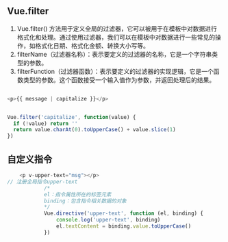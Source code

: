 ## Vue.filter
1. Vue.filter() 方法用于定义全局的过滤器，它可以被用于在模板中对数据进行格式化和处理。通过使用过滤器，我们可以在模板中对数据进行一些常见的操作，如格式化日期、格式化金额、转换大小写等。
2. filterName（过滤器名称）：表示要定义的过滤器的名称，它是一个字符串类型的参数。
3. filterFunction（过滤器函数）：表示要定义的过滤器的实现逻辑，它是一个函数类型的参数。这个函数接受一个输入值作为参数，并返回处理后的结果。

```js

<p>{{ message | capitalize }}</p>


Vue.filter('capitalize', function(value) {
  if (!value) return ''
  return value.charAt(0).toUpperCase() + value.slice(1)
})

```

## 自定义指令
```js
	<p v-upper-text="msg"></p>
// 注册全局指令upper-text
			/* 
            el：指令属性所在的标签元素
            binding：包含指令相关数据的对象
            */
			Vue.directive('upper-text', function (el, binding) {
				console.log('upper-text', binding)
				el.textContent = binding.value.toUpperCase()
			})

```
